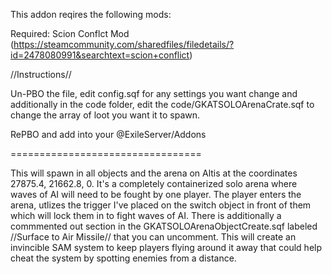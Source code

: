This addon reqires the following mods:

Required: Scion Conflct Mod (https://steamcommunity.com/sharedfiles/filedetails/?id=2478080991&searchtext=scion+conflict)

//Instructions//

Un-PBO the file, edit config.sqf for any settings you want change and additionally in the code folder, edit the code/GKATSOLOArenaCrate.sqf to change the array of loot you want it to spawn.

RePBO and add into your @ExileServer/Addons

=================================

This will spawn in all objects and the arena on Altis at the coordinates 27875.4, 21662.8, 0. It's a completely containerized solo arena where waves of AI will need to be fought by one player. The player enters the arena, utlizes the trigger I've placed on the switch object in front of them which will lock them in to fight waves of AI. There is additionally a commmented out section in the GKATSOLOArenaObjectCreate.sqf labeled //Surface to Air Missile// that you can uncomment. This will create an invincible SAM system to keep players flying around it away that could help cheat the system by spotting enemies from a distance.
